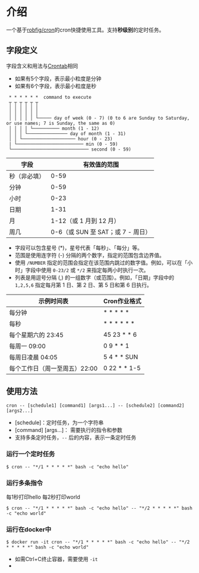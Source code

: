 # 介绍

一个基于[robfig/cron](https://github.com/robfig/cron)的cron快捷使用工具。支持**秒级别**的定时任务。

## 字段定义

字段含义和用法与[Crontab](https://crontab.guru/)相同

- 如果有5个字段，表示最小粒度是分钟
- 如果有6个字段，表示最小粒度是秒

```
 * * * * * *  command to execute
 ┬ ┬ ┬ ┬ ┬ ┬
 │ │ │ │ │ │
 │ │ │ │ │ │
 │ │ │ │ │ └───── day of week (0 - 7) (0 to 6 are Sunday to Saturday, or use names; 7 is Sunday, the same as 0)
 │ │ │ │ └────────── month (1 - 12)
 │ │ │ └─────────────── day of month (1 - 31)
 │ │ └──────────────────── hour (0 - 23)
 | └───────────────────────── min (0 - 59)
 └───────────────────────────── second (0 - 59)
```
| 字段     | 有效值的范围                    |
|--------|---------------------------|
| 秒（非必填） | 0-59                      |
| 分钟     | 0-59                      |
| 小时     | 0-23                      |
| 日期     | 1-31                      |
| 月      | 1-12（或 1 月到 12 月）         |
| 周几     | 0-6（或 SUN 至 SAT；或 7 - 周日） |

- 字段可以包含星号 (*)，星号代表「每秒」、「每分」等。
- 范围是使用连字符 (-) 分隔的两个数字，指定的范围包含边界值。
- 使用 `/NUMBER` 指定的范围会指定在该范围内跳过的数字值。例如，可以在「小时」字段中使用 `0-23/2` 或 `*/2` 来指定每两小时执行一次。
- 列表是用逗号分隔 (,) 的一组数字（或范围）。例如，「日期」字段中的 `1,2,5,6` 指定每月第 1 日、第 2 日、第 5 日和第 6 日执行。

| 示例时间表             | Cron作业格式     |
|-------------------|--------------|
| 每分钟               | * * * * *    |
| 每秒                | * * * * * *  |
| 每个星期六的 23:45      | 45 23 * * 6  |
| 每周一 09:00         | 0 9 * * 1    |
| 每周日凌晨 04:05       | 5 4 * * SUN  |
| 每个工作日（周一至周五）22:00 | 0 22 * * 1-5 |

## 使用方法

```
cron -- [schedule1] [command1] [args1...] -- [schedule2] [command2] [args2...]
```

- [schedule]：定时任务，为一个字符串
- [command] [args...]： 需要执行的指令和参数
- 支持多条定时任务，`--` 后的内容，表示一条定时任务

### 运行一个定时任务

```shell
$ cron -- "*/1 * * * * *" bash -c "echo hello"
```

### 运行多条指令

每1秒打印hello
每2秒打印world

```shell
$ cron -- "*/1 * * * * *" bash -c "echo hello" -- "*/2 * * * * *" bash -c "echo world"
```

### 运行在docker中

```shell
$ docker run -it cron -- "*/1 * * * * *" bash -c "echo hello" -- "*/2 * * * * *" bash -c "echo world"
```
- 如需Ctrl+C终止容器，需要使用 `-it`
- 

